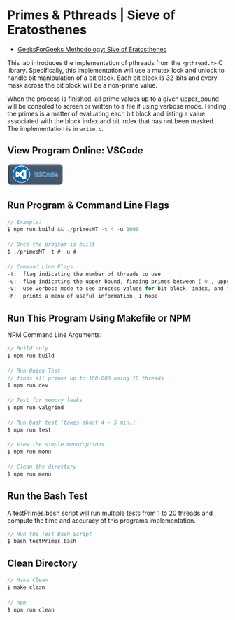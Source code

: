 # Primes & Pthreads | Sieve of Eratosthenes

- [GeeksForGeeks Methodology: Sive of Eratosthenes](https://www.geeksforgeeks.org/sieve-of-eratosthenes/)

This lab introduces the implementation of pthreads from the `<pthread.h>` C library. Specifically, this implementation will use a mutex lock and unlock to handle bit manipulation of a bit block. Each bit block is 32-bits and every mask across the bit block will be a non-prime value.

When the process is finished, all prime values up to a given upper_bound will be consoled to screen or written to a file if using verbose mode. Finding the primes is a matter of evaluating each bit block and listing a value associated with the block index and bit index that has not been masked. The implementation is in `write.c`.

## View Program Online: VSCode

<a href="https://vscode.dev/github/hickamt/primes-and-pthreads">
<img src="vscode.png" alt="vscode button" width="auto" height="50px" />
</a>

## Run Program & Command Line Flags

```c
// Example:
$ npm run build && ./primesMT -t 4 -u 1000

// Once the program is built
$ ./primesMT -t # -u #

// Command Line Flags
-t:  flag indicating the number of threads to use
-u:  flag indicating the upper bound, finding primes between [ 0 , upper bound ]
-v:  use verbose mode to see process values for bit block, index, and thread id
-h:  prints a menu of useful information, I hope
```

## Run This Program Using Makefile or NPM

NPM Command Line Arguments:

```c
// Build only
$ npm run build

// Run Quick Test
// finds all primes up to 100,000 using 10 threads
$ npm run dev

// Test for memory leaks
$ npm run valgrind

// Run bash test (takes about 4 - 5 min.)
$ npm run test

// View the simple menu/options
$ npm run menu

// Clean the directory
$ npm run menu
```

## Run the Bash Test

A testPrimes.bash script will run multiple tests from 1 to 20 threads and compute the time and accuracy of this programs implementation.

```c
// Run the Test Bash Script
$ bash testPrimes.bash

```

## Clean Directory

```c
// Make Clean
$ make clean

// npm
$ npm run clean
```
